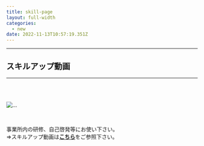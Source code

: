 ```yaml
---
title: skill-page
layout: full-width
categories:
  - new
date: 2022-11-13T10:57:19.351Z
---
```

<div class="text-center ">

<hr class="border-2 border-blue-500 border-blue-800 " />

<h2 class="text-2xl p-4 w-full h-ful font-bold">スキルアップ動画</h2>

<hr class="border-2  border-blue-800 " /><br></div>

<br>

<div class="flex flex-wrap justify-center">

<img src="/images/images/1555513392.png" class="max-w-full  h-auto" alt="..." ></div>

<br>

<span class="text-xm text-left">事業所内の研修、自己啓発等にお使い下さい。\
⇒スキルアップ動画は</span><a href="https://www.irs-arch.com/skill/"><span class="text-xm text-red-600 underline"><b>こちら</b></a></span>をご参照下さい。













<link href="https://cdn.jsdelivr.net/npm/tailwindcss/dist/tailwind.min.css" rel="stylesheet"> <style>